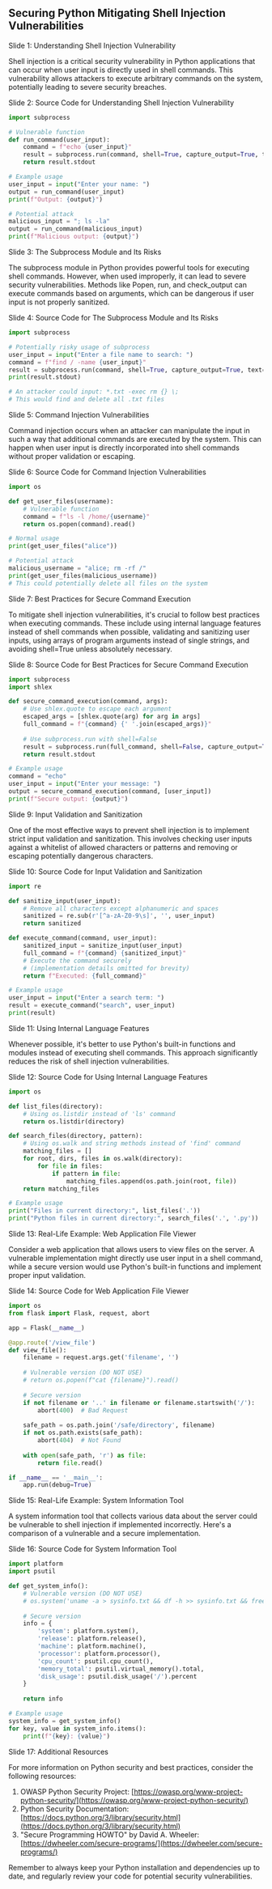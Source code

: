 ## Securing Python Mitigating Shell Injection Vulnerabilities
Slide 1: Understanding Shell Injection Vulnerability

Shell injection is a critical security vulnerability in Python applications that can occur when user input is directly used in shell commands. This vulnerability allows attackers to execute arbitrary commands on the system, potentially leading to severe security breaches.

Slide 2: Source Code for Understanding Shell Injection Vulnerability

```python
import subprocess

# Vulnerable function
def run_command(user_input):
    command = f"echo {user_input}"
    result = subprocess.run(command, shell=True, capture_output=True, text=True)
    return result.stdout

# Example usage
user_input = input("Enter your name: ")
output = run_command(user_input)
print(f"Output: {output}")

# Potential attack
malicious_input = "; ls -la"
output = run_command(malicious_input)
print(f"Malicious output: {output}")
```

Slide 3: The Subprocess Module and Its Risks

The subprocess module in Python provides powerful tools for executing shell commands. However, when used improperly, it can lead to severe security vulnerabilities. Methods like Popen, run, and check\_output can execute commands based on arguments, which can be dangerous if user input is not properly sanitized.

Slide 4: Source Code for The Subprocess Module and Its Risks

```python
import subprocess

# Potentially risky usage of subprocess
user_input = input("Enter a file name to search: ")
command = f"find / -name {user_input}"
result = subprocess.run(command, shell=True, capture_output=True, text=True)
print(result.stdout)

# An attacker could input: *.txt -exec rm {} \;
# This would find and delete all .txt files
```

Slide 5: Command Injection Vulnerabilities

Command injection occurs when an attacker can manipulate the input in such a way that additional commands are executed by the system. This can happen when user input is directly incorporated into shell commands without proper validation or escaping.

Slide 6: Source Code for Command Injection Vulnerabilities

```python
import os

def get_user_files(username):
    # Vulnerable function
    command = f"ls -l /home/{username}"
    return os.popen(command).read()

# Normal usage
print(get_user_files("alice"))

# Potential attack
malicious_username = "alice; rm -rf /"
print(get_user_files(malicious_username))
# This could potentially delete all files on the system
```

Slide 7: Best Practices for Secure Command Execution

To mitigate shell injection vulnerabilities, it's crucial to follow best practices when executing commands. These include using internal language features instead of shell commands when possible, validating and sanitizing user inputs, using arrays of program arguments instead of single strings, and avoiding shell=True unless absolutely necessary.

Slide 8: Source Code for Best Practices for Secure Command Execution

```python
import subprocess
import shlex

def secure_command_execution(command, args):
    # Use shlex.quote to escape each argument
    escaped_args = [shlex.quote(arg) for arg in args]
    full_command = f"{command} {' '.join(escaped_args)}"
    
    # Use subprocess.run with shell=False
    result = subprocess.run(full_command, shell=False, capture_output=True, text=True)
    return result.stdout

# Example usage
command = "echo"
user_input = input("Enter your message: ")
output = secure_command_execution(command, [user_input])
print(f"Secure output: {output}")
```

Slide 9: Input Validation and Sanitization

One of the most effective ways to prevent shell injection is to implement strict input validation and sanitization. This involves checking user inputs against a whitelist of allowed characters or patterns and removing or escaping potentially dangerous characters.

Slide 10: Source Code for Input Validation and Sanitization

```python
import re

def sanitize_input(user_input):
    # Remove all characters except alphanumeric and spaces
    sanitized = re.sub(r'[^a-zA-Z0-9\s]', '', user_input)
    return sanitized

def execute_command(command, user_input):
    sanitized_input = sanitize_input(user_input)
    full_command = f"{command} {sanitized_input}"
    # Execute the command securely
    # (implementation details omitted for brevity)
    return f"Executed: {full_command}"

# Example usage
user_input = input("Enter a search term: ")
result = execute_command("search", user_input)
print(result)
```

Slide 11: Using Internal Language Features

Whenever possible, it's better to use Python's built-in functions and modules instead of executing shell commands. This approach significantly reduces the risk of shell injection vulnerabilities.

Slide 12: Source Code for Using Internal Language Features

```python
import os

def list_files(directory):
    # Using os.listdir instead of 'ls' command
    return os.listdir(directory)

def search_files(directory, pattern):
    # Using os.walk and string methods instead of 'find' command
    matching_files = []
    for root, dirs, files in os.walk(directory):
        for file in files:
            if pattern in file:
                matching_files.append(os.path.join(root, file))
    return matching_files

# Example usage
print("Files in current directory:", list_files('.'))
print("Python files in current directory:", search_files('.', '.py'))
```

Slide 13: Real-Life Example: Web Application File Viewer

Consider a web application that allows users to view files on the server. A vulnerable implementation might directly use user input in a shell command, while a secure version would use Python's built-in functions and implement proper input validation.

Slide 14: Source Code for Web Application File Viewer

```python
import os
from flask import Flask, request, abort

app = Flask(__name__)

@app.route('/view_file')
def view_file():
    filename = request.args.get('filename', '')
    
    # Vulnerable version (DO NOT USE)
    # return os.popen(f"cat {filename}").read()
    
    # Secure version
    if not filename or '..' in filename or filename.startswith('/'):
        abort(400)  # Bad Request
    
    safe_path = os.path.join('/safe/directory', filename)
    if not os.path.exists(safe_path):
        abort(404)  # Not Found
    
    with open(safe_path, 'r') as file:
        return file.read()

if __name__ == '__main__':
    app.run(debug=True)
```

Slide 15: Real-Life Example: System Information Tool

A system information tool that collects various data about the server could be vulnerable to shell injection if implemented incorrectly. Here's a comparison of a vulnerable and a secure implementation.

Slide 16: Source Code for System Information Tool

```python
import platform
import psutil

def get_system_info():
    # Vulnerable version (DO NOT USE)
    # os.system('uname -a > sysinfo.txt && df -h >> sysinfo.txt && free -m >> sysinfo.txt')
    
    # Secure version
    info = {
        'system': platform.system(),
        'release': platform.release(),
        'machine': platform.machine(),
        'processor': platform.processor(),
        'cpu_count': psutil.cpu_count(),
        'memory_total': psutil.virtual_memory().total,
        'disk_usage': psutil.disk_usage('/').percent
    }
    
    return info

# Example usage
system_info = get_system_info()
for key, value in system_info.items():
    print(f"{key}: {value}")
```

Slide 17: Additional Resources

For more information on Python security and best practices, consider the following resources:

1.  OWASP Python Security Project: [https://owasp.org/www-project-python-security/](https://owasp.org/www-project-python-security/)
2.  Python Security Documentation: [https://docs.python.org/3/library/security.html](https://docs.python.org/3/library/security.html)
3.  "Secure Programming HOWTO" by David A. Wheeler: [https://dwheeler.com/secure-programs/](https://dwheeler.com/secure-programs/)

Remember to always keep your Python installation and dependencies up to date, and regularly review your code for potential security vulnerabilities.

